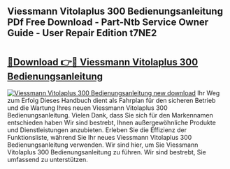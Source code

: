 ## Viessmann Vitolaplus 300 Bedienungsanleitung PDf Free Download - Part-Ntb Service Owner Guide - User Repair Edition t7NE2

# <h2><a href="http://df2k6j.blite.top/?on=Viessmann+Vitolaplus+300+Bedienungsanleitung">🔗Download 👉🔴 Viessmann Vitolaplus 300 Bedienungsanleitung</a></h2>

[![Viessmann Vitolaplus 300 Bedienungsanleitung new download](https://i.imgur.com/lujVjoI.png)](http://df2k6j.blite.top/?on=Viessmann+Vitolaplus+300+Bedienungsanleitung)
Ihr Weg zum Erfolg Dieses Handbuch dient als Fahrplan für den sicheren Betrieb und die Wartung Ihres neuen Viessmann Vitolaplus 300 Bedienungsanleitung. Vielen Dank, dass Sie sich für den Markennamen entschieden haben Wir sind bestrebt, Ihnen außergewöhnliche Produkte und Dienstleistungen anzubieten. Erleben Sie die Effizienz der Funktionsliste, während Sie Ihr neues Viessmann Vitolaplus 300 Bedienungsanleitung verwenden. Wir sind hier, um Sie Viessmann Vitolaplus 300 Bedienungsanleitung zu führen. Wir sind bestrebt, Sie umfassend zu unterstützen.
